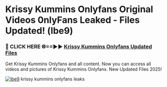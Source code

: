 # Krissy Kummins Onlyfans Original Videos 0nlyFans Leaked - Files Updated! (lbe9)

<h3>🔴 CLICK HERE 🌐==►► <a href="https://tinyurl.com/x26r9saj" rel="nofollow">Krissy Kummins Onlyfans Updated Files</a></h3>

Get Krissy Kummins Onlyfans and all content. Now you can access all videos and pictures of Krissy Kummins Onlyfans. New Updated Files 2025!

[![lbe9](https://i.imgur.com/LkgZPqh.gif)](https://tinyurl.com/x26r9saj)
krissy kummins onlyfans leaks
